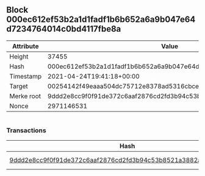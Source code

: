 ## Block 000ec612ef53b2a1d1fadf1b6b652a6a9b047e64d7234764014c0bd4117fbe8a

Attribute | Value
--- | ---
Height | 37455
Hash | 000ec612ef53b2a1d1fadf1b6b652a6a9b047e64d7234764014c0bd4117fbe8a
Timestamp | 2021-04-24T19:41:18+00:00
Target | 00254142f49eaaa504dc75712e8378ad5316cbcead634704b3734b6271167cc4
Merke root | 9ddd2e8cc9f0f91de372c6aaf2876cd2fd3b94c53b8521a3882acc0decd8adc1
Nonce | 2971146531

```

```

### Transactions

Hash | Amount
--- | ---
[9ddd2e8cc9f0f91de372c6aaf2876cd2fd3b94c53b8521a3882acc0decd8adc1](9ddd2e8cc9f0f91de372c6aaf2876cd2fd3b94c53b8521a3882acc0decd8adc1.md) | 10.00000000 SKEPTI 
